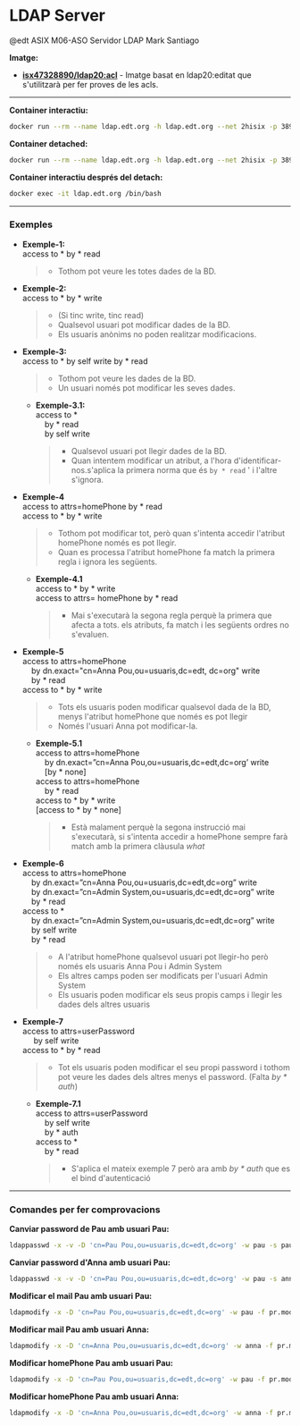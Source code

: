 # LDAP Server
@edt ASIX M06-ASO
Servidor LDAP
Mark Santiago

**Imatge:**

* **[isx47328890/ldap20:acl]** -  Imatge basat en ldap20:editat que s'utilitzarà per fer proves de les acls.

---

**Container interactiu:**
```bash
docker run --rm --name ldap.edt.org -h ldap.edt.org --net 2hisix -p 389:389 -it isx47328890/ldap20:acl /bin/bash
```

**Container detached:**
```bash
docker run --rm --name ldap.edt.org -h ldap.edt.org --net 2hisix -p 389:389 -d isx47328890/ldap20:acl
```

**Container interactiu després del detach:**
```bash
docker exec -it ldap.edt.org /bin/bash
```

---

### Exemples

* **Exemple-1:**  
  access to * by * read  
  > * Tothom pot veure les totes dades de la BD.

* **Exemple-2:**  
  access to * by * write  
  > * (Si tinc write, tinc read)
  > * Qualsevol usuari pot modificar dades de la BD.
  > * Els usuaris anònims no poden realitzar modificacions.


* **Exemple-3:**  
  access to * by self write by * read  
  > * Tothom pot veure les dades de la BD.
  > * Un usuari només pot modificar les seves dades.

  * **Exemple-3.1:**  
    access to *  
&nbsp;&nbsp;&nbsp;&nbsp;by * read  
&nbsp;&nbsp;&nbsp;&nbsp;by self write  
    > * Qualsevol usuari pot llegir dades de la BD.
    > * Quan intentem modificar un atribut, a l'hora d'identificar-nos.s'aplica la primera norma que és `by * read` ' i l'altre s'ignora.


* **Exemple-4**  
  access to attrs=homePhone by * read  
  access to * by * write  
  > * Tothom pot modificar tot, però quan s'intenta accedir l'atribut homePhone només es pot llegir.
  > * Quan es processa l'atribut homePhone fa match la primera regla i ignora les següents.
  * **Exemple-4.1**  
  access to * by * write  
  access to attrs= homePhone by * read  
    > * Mai s'executarà la segona regla perquè la primera que afecta a tots. els atributs, fa match i les següents ordres no s'evaluen.


* **Exemple-5**  
  access to attrs=homePhone  
  &nbsp;&nbsp;&nbsp;&nbsp;by dn.exact="cn=Anna Pou,ou=usuaris,dc=edt, dc=org" write  
  &nbsp;&nbsp;&nbsp;&nbsp;by * read  
  access to * by * write  
  > * Tots els usuaris poden modificar qualsevol dada de la BD, menys l'atribut homePhone que només es pot llegir
  > * Només l'usuari Anna pot modificar-la.

  * **Exemple-5.1**  
  access to attrs=homePhone  
    &nbsp;&nbsp;&nbsp;&nbsp;by dn.exact=”cn=Anna Pou,ou=usuaris,dc=edt,dc=org’ write  
    &nbsp;&nbsp;&nbsp;&nbsp;[by * none]  
  access to attrs=homePhone  
    &nbsp;&nbsp;&nbsp;&nbsp;by * read  
  access to * by * write  
  [access to * by * none]  
    > * Està malament perquè la segona instrucció mai s'executarà, si s'intenta accedir a homePhone sempre farà match amb la primera clàusula *what*

* **Exemple-6**  
  access to attrs=homePhone  
  &nbsp;&nbsp;&nbsp;&nbsp;by dn.exact=”cn=Anna Pou,ou=usuaris,dc=edt,dc=org” write  
  &nbsp;&nbsp;&nbsp;&nbsp;by dn.exact=”cn=Admin System,ou=usuaris,dc=edt,dc=org” write  
  &nbsp;&nbsp;&nbsp;&nbsp;by * read  
  access to *  
  &nbsp;&nbsp;&nbsp;&nbsp;by dn.exact=”cn=Admin System,ou=usuaris,dc=edt,dc=org” write  
  &nbsp;&nbsp;&nbsp;&nbsp;by self write  
  &nbsp;&nbsp;&nbsp;&nbsp;by * read  
  > * A l'atribut homePhone qualsevol usuari pot llegir-ho però només els usuaris Anna Pou i Admin System
  > * Els altres camps poden ser modificats per l'usuari Admin System
  > * Els usuaris poden modificar els seus propis camps i llegir les dades dels altres usuaris

* **Exemple-7**  
  access to attrs=userPassword  
  &nbsp;&nbsp;&nbsp;&nbsp; by self write  
  access to * by * read  
  > * Tot els usuaris poden modificar el seu propi password i tothom pot veure les dades dels altres menys el password. (Falta *by * auth*)

  * **Exemple-7.1**  
  access to attrs=userPassword  
  &nbsp;&nbsp;&nbsp;&nbsp;by self write  
  &nbsp;&nbsp;&nbsp;&nbsp;by * auth  
  access to *  
  &nbsp;&nbsp;&nbsp;&nbsp;by * read  
    > * S'aplica el mateix exemple 7 però ara amb *by * auth* que es el bind d'autenticació

---

### Comandes per fer comprovacions

**Canviar password de Pau amb usuari Pau:**
```bash
ldappasswd -x -v -D 'cn=Pau Pou,ou=usuaris,dc=edt,dc=org' -w pau -s pau
```

**Canviar password d'Anna amb usuari Pau:**
```bash
ldappasswd -x -v -D 'cn=Pau Pou,ou=usuaris,dc=edt,dc=org' -w pau -s anna 'cn=Anna Pou,ou=usuaris,dc=edt,dc=org'
```

**Modificar el mail Pau amb usuari Pau:**
```bash
ldapmodify -x -D 'cn=Pau Pou,ou=usuaris,dc=edt,dc=org' -w pau -f pr.mod1.ldif 
```

**Modificar mail Pau amb usuari Anna:**
```bash
ldapmodify -x -D 'cn=Anna Pou,ou=usuaris,dc=edt,dc=org' -w anna -f pr.mod1.ldif 
```

**Modificar homePhone Pau amb usuari Pau:**
```bash
ldapmodify -x -D 'cn=Pau Pou,ou=usuaris,dc=edt,dc=org' -w pau -f pr.mod2.ldif 
```

**Modificar homePhone Pau amb usuari Anna:**
```bash
ldapmodify -x -D 'cn=Anna Pou,ou=usuaris,dc=edt,dc=org' -w anna -f pr.mod2.ldif 
```

[isx47328890/ldap20:acl]: https://hub.docker.com/layers/isx47328890/ldap20/acl/images/sha256-e91f0ca0ae690ec6532c6881f2fd3a8e8ef90ce7a29889d892649413e5b443d2?context=explore
